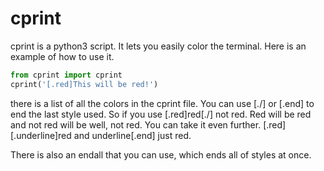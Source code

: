 # cprint

cprint is a python3 script. It lets you easily color the terminal.
Here is an example of how to use it.

```Python
from cprint import cprint
cprint('[.red]This will be red!')
```

there is a list of all the colors in the cprint file. You can use [./] or [.end] to end the last style used. So if you use [.red]red[./] not red. Red will be red and not red will be well, not red.
You can take it even further. [.red][.underline]red and underline[.end] just red.

There is also an endall that you can use, which ends all of styles at once.
